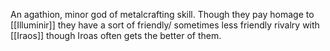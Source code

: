 An agathion, minor god of metalcrafting skill. Though they pay homage to [[Illuminir]] they have a sort of friendly/ sometimes less friendly rivalry with [[Iraos]] though Iroas often gets the better of them.
